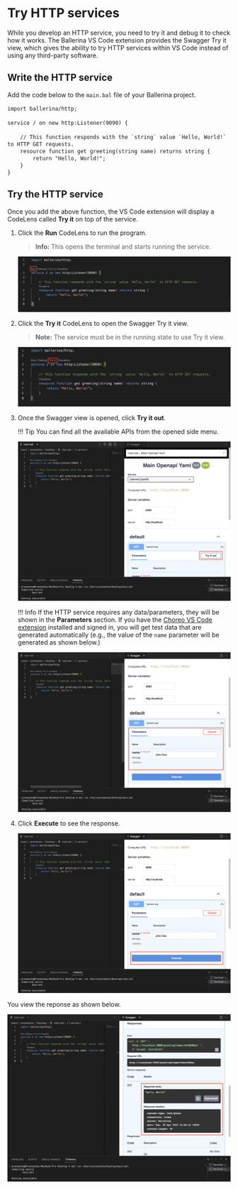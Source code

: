 # Try HTTP services

While you develop an HTTP service, you need to try it and debug it to check how it works. The Ballerina VS Code extension provides the Swagger Try it view, which gives the ability to try HTTP services within VS Code instead of using any third-party software.

## Write the HTTP service

Add the code below to the `main.bal` file of your Ballerina project.

```ballerina
import ballerina/http;

service / on new http:Listener(9090) {

    // This function responds with the `string` value `Hello, World!` to HTTP GET requests.
    resource function get greeting(string name) returns string {
        return "Hello, World!";
    }
}   
```

## Try the HTTP service

Once you add the above function, the VS Code extension will display a CodeLens called **Try it** on top of the service.

1. Click the **Run** CodeLens to run the program. 
    
    >**Info:**   This opens the terminal and starts running the service.

    <img src="/learn/images/vs-code-extension/build-and-try/try-http-services/http-try-it-run.png" class="cInlineImage-full"/>

2. Click the **Try it** CodeLens to open the Swagger Try it view.

    >**Note:**   The service must be in the running state to use Try it view.

    <img src="/learn/images/vs-code-extension/build-and-try/try-http-services/http-try-it.png" class="cInlineImage-full"/>

3. Once the Swagger view is opened, click **Try it out**.

    !!! Tip 
        You can find all the available APIs from the opened side menu.

    <img src="/learn/images/vs-code-extension/build-and-try/try-http-services/http-try-it-out.png" class="cInlineImage-full"/>

    !!! Info 
        If the HTTP service requires any data/parameters, they will be shown in the **Parameters** section. If you have the [Choreo VS Code extension](https://marketplace.visualstudio.com/items?itemName=WSO2.choreo) installed and signed in, you will get test data that are generated automatically (e.g., the value of the `name` parameter will be generated as shown below.)

    <img src="/learn/images/vs-code-extension/build-and-try/try-http-services/http-try-it-parameters.png" class="cInlineImage-full"/>

4. Click **Execute** to see the response.

    <img src="/learn/images/vs-code-extension/build-and-try/try-http-services/http-try-it-execute.png" class="cInlineImage-full"/>

You view the reponse as shown below.

<img src="/learn/images/vs-code-extension/build-and-try/try-http-services/http-try-it-response.png" class="cInlineImage-full"/>
